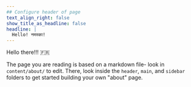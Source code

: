 ```yaml
---
## Configure header of page
text_align_right: false
show_title_as_headline: false
headline: |
  Hello! नमस्का!
---
```


<!-- this is a subheadline -->
Hello there!!! :fr: 

The page you are reading is based on a markdown file- look in `content/about/` to edit. There, look inside the `header`, `main`, and `sidebar` folders to get started building your own "about" page.
